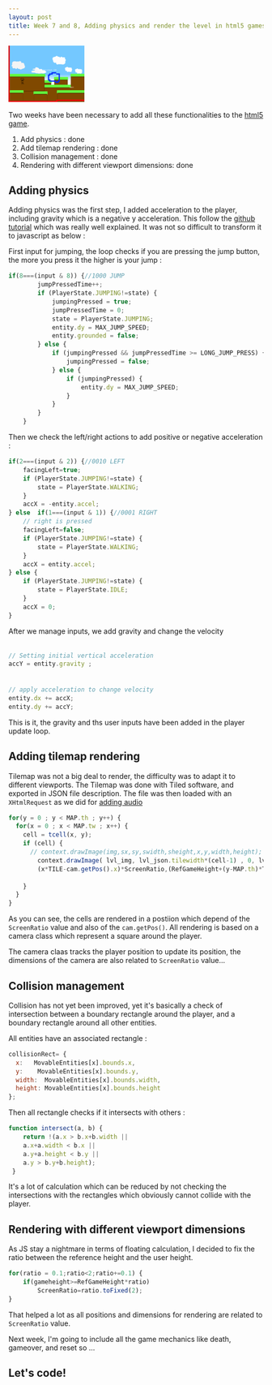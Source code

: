 ```yaml
---
layout: post
title: Week 7 and 8, Adding physics and render the level in html5 games
---
```


<img src="/images/posts/2015-10-30/excerpt.png" alt="excerpt picture" style="width:150px;height:111px;">

Two weeks have been necessary to add all these functionalities to the [html5 game](http://givemehtml5.github.io).

1. Add physics : done
2. Add tilemap rendering : done
3. Collision management : done
4. Rendering with different viewport dimensions: done

## <a name="adding_physics"></a>Adding physics

Adding physics was the first step, I added acceleration to the player, including gravity which is a negative y acceleration.
This follow the [github tutorial](https://github.com/awwong1/BlockBunny) which was really well explained.
It was not so difficult to transform it to javascript as below :

First input for jumping, the loop checks if you are pressing the jump button, the more you press it the higher is your jump :

```javascript
if(8===(input & 8)) {//1000 JUMP
		jumpPressedTime++;
		if (PlayerState.JUMPING!=state) {
			jumpingPressed = true;
			jumpPressedTime = 0;
			state = PlayerState.JUMPING;
			entity.dy = MAX_JUMP_SPEED;
			entity.grounded = false;
		} else {
			if (jumpingPressed && jumpPressedTime >= LONG_JUMP_PRESS) {
				jumpingPressed = false;
			} else {
				if (jumpingPressed) {
					entity.dy = MAX_JUMP_SPEED;
				}
			}
		}	
	}
```

Then we check the left/right actions to add positive or negative acceleration :

```javascript
if(2===(input & 2)) {//0010 LEFT		
	facingLeft=true;
	if (PlayerState.JUMPING!=state) {
		state = PlayerState.WALKING;
	}
	accX = -entity.accel;
} else 	if(1===(input & 1)) {//0001 RIGHT
	// right is pressed
	facingLeft=false;
	if (PlayerState.JUMPING!=state) {
		state = PlayerState.WALKING;
	}
	accX = entity.accel;
} else {
	if (PlayerState.JUMPING!=state) {
		state = PlayerState.IDLE;
	}
	accX = 0;
}
```

After we manage inputs, we add gravity and change the velocity

```javascript

// Setting initial vertical acceleration 
accY = entity.gravity ;

	
// apply acceleration to change velocity
entity.dx += accX;
entity.dy += accY;
```


This is it, the gravity and ths user inputs have been added in the player update loop.
 
## <a name="tilemap_rendering"></a>Adding tilemap rendering

Tilemap  was not a big deal to render, the difficulty was to adapt it to different viewports.
The Tilemap was done with Tiled software, and exported in JSON file description. The file was then loaded with an `XHtmlRequest` as we did for [adding audio](http://givemehtml5.github.io/Week-5-audio-bug-changed-to-web-audio-API/#updating_game_audio_api)

```javascript
for(y = 0 ; y < MAP.th ; y++) {
  for(x = 0 ; x < MAP.tw ; x++) {
	cell = tcell(x, y);
	if (cell) {
	  // context.drawImage(img,sx,sy,swidth,sheight,x,y,width,height);
		context.drawImage( lvl_img, lvl_json.tilewidth*(cell-1) , 0, lvl_json.tilewidth, lvl_json.tileheight, 
		(x*TILE-cam.getPos().x)*ScreenRatio,(RefGameHeight+(y-MAP.th)*TILE-cam.getPos().y)*ScreenRatio,TILE*ScreenRatio , TILE*ScreenRatio);
	
	}
  }
}
```

As you can see, the cells are rendered in a postiion which depend of the `ScreenRatio` value and also of the `cam.getPos()`.
All rendering is based on a camera class which represent a square around the player.

The camera claas tracks the player position to update its position, the dimensions of the camera are also related to `ScreenRatio` value... 


## <a name="collision_management"></a>Collision management

Collision has not yet been improved, yet it's basically a check of intersection between a boundary rectangle around the player, and a boundary rectangle around all other entities.

All entities have an associated rectangle :

```javascript
collisionRect= {
  x:   MovableEntities[x].bounds.x,
  y:    MovableEntities[x].bounds.y,
  width:  MovableEntities[x].bounds.width,
  height: MovableEntities[x].bounds.height
};
```

Then all rectangle checks if it intersects with others :

```javascript
function intersect(a, b) {
	return !(a.x > b.x+b.width || 
	a.x+a.width < b.x || 
	a.y+a.height < b.y ||
	a.y > b.y+b.height);
 }
``` 

It's a lot of calculation which can be reduced by not checking the intersections with the rectangles which obviously cannot collide with the player.


## <a name="rendering"></a>Rendering with different viewport dimensions

As JS stay a nightmare in terms of floating calculation, I decided to fix the ratio between the reference height and the user height.

```javascript
for(ratio = 0.1;ratio<2;ratio+=0.1) {
	if(gameheight>=RefGameHeight*ratio) 
		ScreenRatio=ratio.toFixed(2);
}
```

That helped a lot as all positions and dimensions for rendering are related to `ScreenRatio` value.

Next week, I'm going to include all the game mechanics like death, gameover, and reset so ...

## Let's code!
